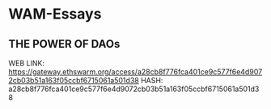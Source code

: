 # WAM-Essays
## THE POWER OF DAOs
WEB LINK: https://gateway.ethswarm.org/access/a28cb8f776fca401ce9c577f6e4d9072cb03b51a163f05ccbf6715061a501d38
HASH: a28cb8f776fca401ce9c577f6e4d9072cb03b51a163f05ccbf6715061a501d38
